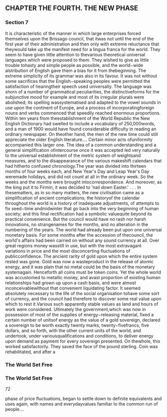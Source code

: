 ## CHAPTER THE FOURTH. THE NEW PHASE

### Section 7

It is characteristic of the manner in which large enterprises forced themselves upon the Brissago council, that itwas not until the end of the first year of their administration and then only with extreme reluctance that theywould take up the manifest need for a lingua franca for the world. They seem to have given little attention to thevarious theoretical universal languages which were proposed to them. They wished to give as little trouble tohasty and simple people as possible, and the world−wide alstribution of English gave them a bias for it from thebeginning. The extreme simplicity of its grammar was also in its favour.
It was not without some sacrifices that the English−speaking peoples were permitted the satisfaction of hearingtheir speech used universally. The language was shorn of a number of grammatical peculiarities, the distinctiveforms for the subjunctive mood for example and most of its irregular plurals were abolished; its spelling wassystematised and adapted to the vowel sounds in use upon the continent of Europe, and a process of incorporatingforeign nouns and verbs commenced that speedily reached enormous proportions. Within ten years from theestablishment of the World Republic the New English Dictionary had swelled to include a vocabulary of 250,000words, and a man of 1900 would have found considerable difficulty in reading an ordinary newspaper. On theother hand, the men of the new time could still appreciate the older English literature.... Certain minor acts ofuniformity accompanied this larger one. The idea of a common understanding and a general simplification ofintercourse once it was accepted led very naturally to the universal establishment of the metric system of weightsand measures, and to the disappearance of the various makeshift calendars that had hitherto confused chronology.The year was divided into thirteen months of four weeks each, and New Year's Day and Leap Year's Day weremade holidays, and did not count at all in the ordinary week. So the weeks and the months were brought intocorrespondence. And moreover, as the king put it to Firmin, it was decided to 'nail down Easter.' . . . In thesematters, as in so many matters, the new civilisation came as a simplification of ancient complications; the historyof the calendar throughout the world is a history of inadequate adjustments, of attempts to fix seed−time andmidwinter that go back into the very beginning of human society; and this final rectification had a symbolic valuequite beyond its practical convenience. But the council would have no rash nor harsh innovations, no strangenames for the months, and no alteration in the numbering of the years.
The world had already been put upon one universal monetary basis. For some months after the accession of thecouncil, the world's affairs had been carried on without any sound currency at all. Over great regions money wasstill in use, but with the most extravagant variations in price and the most disconcerting fluctuations of publicconfidence. The ancient rarity of gold upon which the entire system rested was gone. Gold was now a wasteproduct in the release of atomic energy, and it was plain that no metal could be the basis of the monetary systemagain. Henceforth all coins must be token coins. Yet the whole world was accustomed to metallic money, and avast proportion of existing human relationships had grown up upon a cash basis, and were almost inconceivablewithout that convenient liquidating factor. It seemed absolutely necessary to the life of the social organisation tohave some sort of currency, and the council had therefore to discover some real value upon which to rest it.Various such apparently stable values as land and hours of work were considered. Ultimately the government,which was now in possession of most of the supplies of energy−releasing material, fixed a certain number of unitsof energy as the value of a gold sovereign, declared a sovereign to be worth exactly twenty marks, twenty−fivefrancs, five dollars, and so forth, with the other current units of the world, and undertook, under variousqualifications and conditions, to deliver energy upon demand as payment for every sovereign presented. On thewhole, this worked satisfactorily. They saved the face of the pound sterling. Coin was rehabilitated, and after a
### The World Set Free

### The World Set Free
72


phase of price fluctuations, began to settle down to definite equivalents and uses again, with names and everydayvalues familiar to the common run of people....